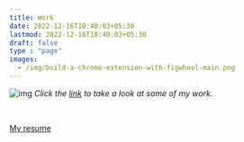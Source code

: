 ```yaml
---
title: Work
date: 2022-12-16T10:40:03+05:30
lastmod: 2022-12-16T10:40:03+05:30
draft: false
type : "page"
images:
  - /img/build-a-chrome-extension-with-figwheel-main.png
---
```



![img](/img/mywork.png)
_Click the <a href="/posts/portfolio/">link</a> to take a look at some of my work_.

<br/>

<a href="/others/irfan_irshad_2023.pdf" target="_blank">My resume</a>
<!--more-->

